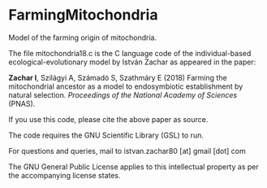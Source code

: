 # FarmingMitochondria
Model of the farming origin of mitochondria.

The file mitochondria18.c is the C language code of the individual-based ecological-evolutionary model by István Zachar as appeared in the paper:

  **Zachar I**, Szilágyi A, Számadó S, Szathmáry E (2018) Farming the mitochondrial ancestor as a model to endosymbiotic establishment by natural selection. _Proceedings of the National Academy of Sciences_ (PNAS).

If you use this code, please cite the above paper as source.

The code requires the GNU Scientific Library (GSL) to run.

For questions and queries, mail to istvan.zachar80 [at] gmail [dot] com

The GNU General Public License applies to this intellectual property as per the accompanying license states.


